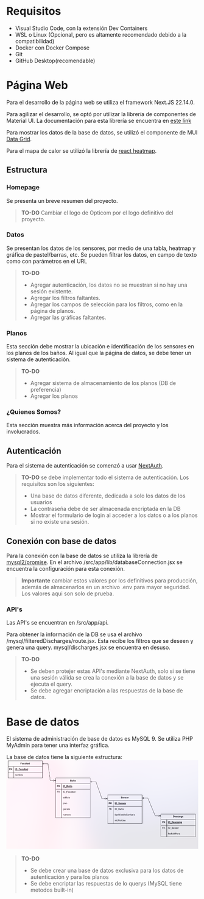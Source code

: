 # Requisitos
- Visual Studio Code, con la extensión Dev Containers
- WSL o Linux (Opcional, pero es altamente recomendado debido a la compatibilidad)
- Docker con Docker Compose
- Git
- GitHub Desktop(recomendable)

# Página Web
Para el desarrollo de la página web se utiliza el framework Next.JS 22.14.0.

Para agilizar el desarrollo, se optó por utilizar la librería de componentes de Material UI. La documentación para esta librería se encuentra en [este link](https://mui.com/material-ui/getting-started/)

Para mostrar los datos de la base de datos, se utilizó el componente de MUI [Data Grid](https://mui.com/x/react-data-grid/).

Para el mapa de calor se utilizó la librería de [react heatmap](https://github.com/uiwjs/react-heat-map?tab=readme-ov-file).

## Estructura
### Homepage
Se presenta un breve resumen del proyecto.
>**TO-DO** Cambiar el logo de Opticom por el logo definitivo del proyecto.
### Datos
Se presentan los datos de los sensores, por medio de una tabla, heatmap y gráfica de pastel/barras, etc. Se pueden filtrar los datos, en campo de texto como con parámetros en el URL
>**TO-DO**
>- Agregar autenticación, los datos no se muestran si no hay una sesión existente.
>- Agregar los filtros faltantes.
>- Agregar los campos de selección para los filtros, como en la página de planos. 
>- Agregar las gráficas faltantes.

### Planos
Esta sección debe mostrar la ubicación e identificación de los sensores en los planos de los baños. Al igual que la página de datos, se debe tener un sistema de autenticación.
>**TO-DO**
>- Agregar sistema de almacenamiento de los planos (DB de preferencia)
>- Agregar los planos

### ¿Quienes Somos?
Esta sección muestra más información acerca del proyecto y los involucrados.
## Autenticación

Para el sistema de autenticación se comenzó a usar [NextAuth](https://next-auth.js.org/getting-started/introduction). 

>**TO-DO** se debe implementar todo el sistema de autenticación. Los requisitos son los siguientes:
>- Una base de datos diferente, dedicada a solo los datos de los usuarios
>- La contraseña debe de ser almacenada encriptada en la DB
>- Mostrar el formulario de login al acceder a los datos o a los planos si no existe una sesión.

## Conexión con base de datos
Para la conexión con la base de datos se utiliza la librería de [mysql2/promise](https://www.npmjs.com/package/mysql2-promise).
En el archivo /src/app/lib/databaseConnection.jsx se encuentra la configuración para esta conexión. 

>**Importante** cambiar estos valores por los definitivos para producción, además de almacenarlos en un archivo .env para mayor seguridad. Los valores aqui son solo de prueba.

### API's
Las API's se encuentran en /src/app/api.

Para obtener la información de la DB se usa el archivo /mysql/filteredDischarges/route.jsx. Esta recibe los filtros que se deseen y genera una query. mysql/discharges.jsx se encuentra en desuso.

>**TO-DO** 
>- Se deben protejer estas API's mediante NextAuth, solo si se tiene una sesión válida se crea la conexión a la base de datos y se ejecuta el query.
>- Se debe agregar encriptación a las respuestas de la base de datos.

# Base de datos
El sistema de administración de base de datos es MySQL 9. Se utiliza PHP MyAdmin para tener una interfaz gráfica.

La base de datos tiene la siguiente estructura: 
![Diagrama ER](docImages/dbDiagram.png)

> **TO-DO**
>- Se debe crear una base de datos exclusiva para los datos de autenticación y para los planos
>- Se debe encriptar las respuestas de lo querys (MySQL tiene metodos built-in)
